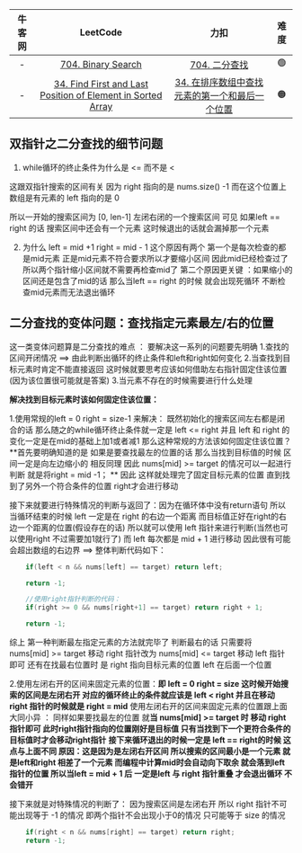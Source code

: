 



| 牛客网 |                           LeetCode                           |                             力扣                             | 难度 |
| :----: | :----------------------------------------------------------: | :----------------------------------------------------------: | :--: |
|   -    | [704. Binary Search](https://leetcode.com/problems/binary-search/) | [704. 二分查找](https://leetcode.cn/problems/binary-search/) |  🟢   |
|   -    | [34. Find First and Last Position of Element in Sorted Array](https://leetcode.com/problems/find-first-and-last-position-of-element-in-sorted-array/) | [34. 在排序数组中查找元素的第一个和最后一个位置](https://leetcode.cn/problems/find-first-and-last-position-of-element-in-sorted-array/) |  🟠   |

## 双指针之二分查找的细节问题

1. while循环的终止条件为什么是 <= 而不是 <   

这跟双指针搜索的区间有关   因为 right 指向的是 nums.size() -1  而在这个位置上数组是有元素的   left 指向的是 0

所以一开始的搜索区间为 [0, len-1]  左闭右闭的一个搜索区间  可见 如果left == right 的话 搜索区间中还会有一个元素  这时候退出的话就会漏掉那一个元素

2. 为什么 left = mid +1     right = mid - 1    这个原因有两个  第一个是每次检查的都是mid元素  正是mid元素不符合要求所以才要缩小区间  因此mid已经检查过了  所以两个指针缩小区间就不需要再检查mid了  第二个原因更关键 ：如果缩小的区间还是包含了mid的话  那么当left == right 的时候 就会出现死循环 不断检查mid元素而无法退出循环



## 二分查找的变体问题：查找指定元素最左/右的位置

这一类变体问题算是二分查找的难点 ： 要解决这一系列的问题要先明确  1.查找的区间开闭情况  ==>  由此判断出循环的终止条件和left和right如何变化   2.当查找到目标元素时肯定不能直接返回  这时候就要思考应该如何借助左右指针固定住该位置(因为该位置很可能就是答案)  3.当元素不存在的时候需要进行什么处理

**解决找到目标元素时该如何固定住该位置：** 

1.使用常规的left = 0  right = size-1 来解决： 既然初始化的搜索区间左右都是闭合的话  那么随之的while循环终止条件就一定是 left <= right  并且 left 和 right 的变化一定是在mid的基础上加1或者减1    那么这种常规的方法该如何固定住该位置？  **首先要明确知道的是  如果是要查找最左的位置的话  那么当找到目标值的时候 区间一定是向左边缩小的  相反同理   因此 nums[mid] >= target 的情况可以一起进行判断 就是将right = mid -1； ** 因此 这样就处理完了固定目标元素的位置  直到找到了另外一个符合条件的位置 right才会进行移动    

接下来就要进行特殊情况的判断与返回了：因为在循环体中没有return语句  所以当循环结束的时候 left 一定是在 right 的右边一个距离    而目标值正好在right的右边一个距离的位置(假设存在的话)   所以就可以使用 left 指针来进行判断(当然也可以使用right 不过需要加1就行了)   而 left 每次都是 mid + 1 进行移动  因此很有可能会超出数组的右边界   ==>  整体判断代码如下：

```c++
	if(left < n && nums[left] == target) return left;

	return -1;

	//使用right指针判断的代码：
	if(right >= 0 && nums[right+1] == target) return right + 1;

	return -1;
```

综上  第一种判断最左指定元素的方法就完毕了   判断最右的话 只需要将 nums[mid] >= target  移动 right 指针改为  nums[mid] <= target 移动 left 指针即可  还有在找最右位置时  是 right 指向目标元素的位置 left 在后面一个位置



2.使用左闭右开的区间来固定元素的位置：**即 left = 0  right = size   这时候开始搜索的区间是左闭右开  对应的循环终止的条件就应该是 left < right  并且在移动  right  指针的时候就是 right = mid**     使用左闭右开的区间来固定元素的位置跟上面大同小异 ： 同样如果要找最左的位置  就**当 nums[mid] >= target 时 移动 right 指针即可  此时right指针指向的位置刚好是目标值  只有当找到下一个更符合条件的目标值时才会移动right指针**     **接下来循环退出的时候一定是 left == right的时候 这点与上面不同   原因：这是因为是左闭右开区间  所以搜索的区间最小是一个元素 就是left和right 相差了一个元素  而编程中计算mid时会自动向下取余  就会落到left 指针的位置  所以当left = mid + 1 后 一定是left 与 right 指针重叠 才会退出循环  不会错开**    

接下来就是对特殊情况的判断了： 因为搜索区间是左闭右开  所以 right 指针不可能出现等于 -1 的情况  即两个指针不会出现小于0的情况 只可能等于 size 的情况 

```c++
	if(right < n && nums[right] == target) return right;
	return -1;
```

